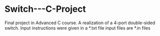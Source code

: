 # Switch---C-Project
Final project in Advanced C course. A realization of a 4-port double-sided switch.
Input instructions were given in a *.txt file
input files are *.in files
